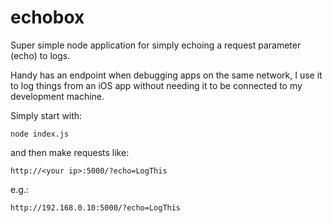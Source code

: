 echobox
=======

Super simple node application for simply echoing a request parameter (echo) to logs.

Handy has an endpoint when debugging apps on the same network, I use it to log things from an iOS app without needing it to be connected to my development machine.

Simply start with:
    
	node index.js
	
and then make requests like:

    http://<your ip>:5000/?echo=LogThis

e.g.:

    http://192.168.0.10:5000/?echo=LogThis
